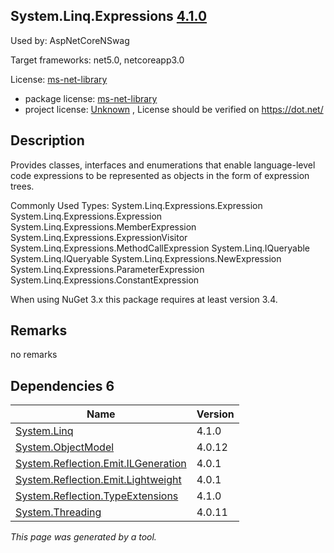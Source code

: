 System.Linq.Expressions [4.1.0](https://www.nuget.org/packages/System.Linq.Expressions/4.1.0)
--------------------

Used by: AspNetCoreNSwag

Target frameworks: net5.0, netcoreapp3.0

License: [ms-net-library](../../../../licenses/ms-net-library) 

- package license: [ms-net-library](http://go.microsoft.com/fwlink/?LinkId=329770) 
- project license: [Unknown](https://dot.net/) , License should be verified on https://dot.net/

Description
-----------
Provides classes, interfaces and enumerations that enable language-level code expressions to be represented as objects in the form of expression trees.

Commonly Used Types:
System.Linq.Expressions.Expression<TDelegate>
System.Linq.Expressions.Expression
System.Linq.Expressions.MemberExpression
System.Linq.Expressions.ExpressionVisitor
System.Linq.Expressions.MethodCallExpression
System.Linq.IQueryable<T>
System.Linq.IQueryable
System.Linq.Expressions.NewExpression
System.Linq.Expressions.ParameterExpression
System.Linq.Expressions.ConstantExpression
 
When using NuGet 3.x this package requires at least version 3.4.

Remarks
-----------
no remarks


Dependencies 6
-----------

|Name|Version|
|----------|:----|
|[System.Linq](../../../../packages/nuget.org/system.linq/4.1.0)|4.1.0|
|[System.ObjectModel](../../../../packages/nuget.org/system.objectmodel/4.0.12)|4.0.12|
|[System.Reflection.Emit.ILGeneration](../../../../packages/nuget.org/system.reflection.emit.ilgeneration/4.0.1)|4.0.1|
|[System.Reflection.Emit.Lightweight](../../../../packages/nuget.org/system.reflection.emit.lightweight/4.0.1)|4.0.1|
|[System.Reflection.TypeExtensions](../../../../packages/nuget.org/system.reflection.typeextensions/4.1.0)|4.1.0|
|[System.Threading](../../../../packages/nuget.org/system.threading/4.0.11)|4.0.11|

*This page was generated by a tool.*